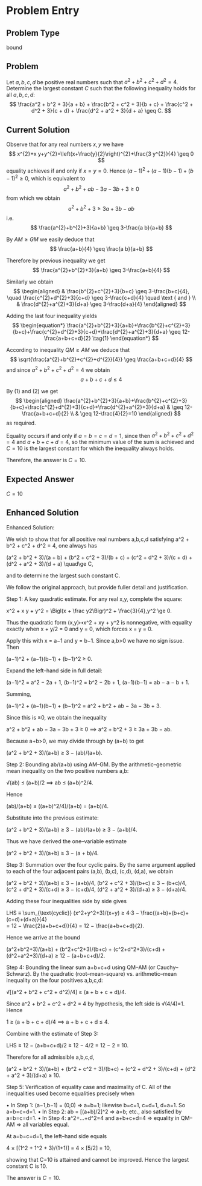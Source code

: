 # Problem Entry

## Problem Type
bound

## Problem
Let $a, b, c, d$ be positive real numbers such that $a^2 + b^2 + c^2 + d^2 = 4$. Determine the largest constant $C$ such that the following inequality holds for all $a, b, c, d$:
$$
\frac{a^2 + b^2 + 3}{a + b} + \frac{b^2 + c^2 + 3}{b + c} + \frac{c^2 + d^2 + 3}{c + d} + \frac{d^2 + a^2 + 3}{d + a} \geq C.
$$

## Current Solution
Observe that for any real numbers $x, y$ we have
$$
x^{2}+x y+y^{2}=\left(x+\frac{y}{2}\right)^{2}+\frac{3 y^{2}}{4} \geq 0
$$
equality achieves if and only if $x=y=0$.
Hence $(a-1)^{2}+(a-1)(b-1)+(b-1)^{2} \geq 0$, which is equivalent to
$$
a^{2}+b^{2}+a b-3 a-3 b+3 \geq 0
$$
from which we obtain
$$
a^{2}+b^{2}+3 \geq 3 a+3 b-a b
$$
i.e.
$$
\frac{a^{2}+b^{2}+3}{a+b} \geq 3-\frac{a b}{a+b}
$$

By $A M \geq G M$ we easily deduce that
$$
\frac{a+b}{4} \geq \frac{a b}{a+b}
$$

Therefore by previous inequality we get
$$
\frac{a^{2}+b^{2}+3}{a+b} \geq 3-\frac{a+b}{4}
$$

Similarly we obtain
$$
\begin{aligned}
& \frac{b^{2}+c^{2}+3}{b+c} \geq 3-\frac{b+c}{4}, \quad \frac{c^{2}+d^{2}+3}{c+d} \geq 3-\frac{c+d}{4} \quad \text { and } \\
& \frac{d^{2}+a^{2}+3}{d+a} \geq 3-\frac{d+a}{4}
\end{aligned}
$$

Adding the last four inequality yields
$$
\begin{equation*}
\frac{a^{2}+b^{2}+3}{a+b}+\frac{b^{2}+c^{2}+3}{b+c}+\frac{c^{2}+d^{2}+3}{c+d}+\frac{d^{2}+a^{2}+3}{d+a} \geq 12-\frac{a+b+c+d}{2} \tag{1}
\end{equation*}
$$

According to inequality $Q M \geq A M$ we deduce that
$$
\sqrt{\frac{a^{2}+b^{2}+c^{2}+d^{2}}{4}} \geq \frac{a+b+c+d}{4}
$$
and since $a^{2}+b^{2}+c^{2}+d^{2}=4$ we obtain
$$
\begin{equation*}
a+b+c+d \leq 4 \tag{2}
\end{equation*}
$$

By (1) and (2) we get
$$
\begin{aligned}
\frac{a^{2}+b^{2}+3}{a+b}+\frac{b^{2}+c^{2}+3}{b+c}+\frac{c^{2}+d^{2}+3}{c+d}+\frac{d^{2}+a^{2}+3}{d+a} & \geq 12-\frac{a+b+c+d}{2} \\
& \geq 12-\frac{4}{2}=10
\end{aligned}
$$
as required.

Equality occurs if and only if $a = b = c = d = 1$, since then $a^2 + b^2 + c^2 + d^2 = 4$ and $a + b + c + d = 4$, so the minimum value of the sum is achieved and $C = 10$ is the largest constant for which the inequality always holds.

Therefore, the answer is $C = 10$.

## Expected Answer
$C = 10$

## Enhanced Solution
Enhanced Solution:

We wish to show that for all positive real numbers a,b,c,d satisfying
a^2 + b^2 + c^2 + d^2 = 4, one always has

  (a^2 + b^2 + 3)/(a + b)  +  (b^2 + c^2 + 3)/(b + c)  +  (c^2 + d^2 + 3)/(c + d)  +  (d^2 + a^2 + 3)/(d + a)
  \quad\ge C,

and to determine the largest such constant C.

We follow the original approach, but provide fuller detail and justification.

Step 1:  A key quadratic estimate.
For any real x,y, complete the square:

  x^2 + x y + y^2  =  \Bigl(x + \frac y2\Bigr)^2  +  \frac{3}{4}\,y^2  \ge 0.

Thus the quadratic form (x,y)↦x^2 + xy + y^2 is nonnegative, with equality exactly when
   x + y/2 = 0   and   y = 0,
which forces x = y = 0.

Apply this with x = a−1 and y = b−1.  Since a,b>0 we have no sign issue.
Then

  (a−1)^2 + (a−1)(b−1) + (b−1)^2  ≥ 0.

Expand the left–hand side in full detail:

  (a−1)^2  = a^2 − 2a + 1,
  (b−1)^2  = b^2 − 2b + 1,
  (a−1)(b−1)  = ab − a − b + 1.

Summing,

  (a−1)^2 + (a−1)(b−1) + (b−1)^2
  = a^2 + b^2 + ab  − 3a  − 3b  + 3.

Since this is ≥0, we obtain the inequality

  a^2 + b^2 + ab  − 3a  − 3b  + 3  ≥  0
  ⟹  a^2 + b^2 + 3  ≥  3a + 3b  − ab.

Because a+b>0, we may divide through by (a+b) to get

  (a^2 + b^2 + 3)/(a+b)  ≥  3  −  (ab)/(a+b).

Step 2:  Bounding ab/(a+b) using AM–GM.
By the arithmetic–geometric mean inequality on the two positive numbers a,b:

  √(ab)  ≤  (a+b)/2  ⟹  ab  ≤  (a+b)^2/4.

Hence

  (ab)/(a+b)  ≤  ((a+b)^2/4)/(a+b)  =  (a+b)/4.

Substitute into the previous estimate:

  (a^2 + b^2 + 3)/(a+b)
    ≥  3  −  (ab)/(a+b)
    ≥  3  −  (a+b)/4.

Thus we have derived the one–variable estimate

  (a^2 + b^2 + 3)/(a+b)  ≥  3  −  (a + b)/4.

Step 3:  Summation over the four cyclic pairs.
By the same argument applied to each of the four adjacent pairs (a,b), (b,c), (c,d), (d,a), we obtain

  (a^2 + b^2 + 3)/(a+b)  ≥  3 − (a+b)/4,
  (b^2 + c^2 + 3)/(b+c)  ≥  3 − (b+c)/4,
  (c^2 + d^2 + 3)/(c+d)  ≥  3 − (c+d)/4,
  (d^2 + a^2 + 3)/(d+a)  ≥  3 − (d+a)/4.

Adding these four inequalities side by side gives

  LHS  ≡  \sum_{\text{cyclic}}  (x^2+y^2+3)/(x+y)
     ≥  4·3  −  \frac{(a+b)+(b+c)+(c+d)+(d+a)}{4}\
     =  12  −  \frac{2(a+b+c+d)}{4}
     =  12  −  \frac{a+b+c+d}{2}.

Hence we arrive at the bound

  (a^2+b^2+3)/(a+b) + (b^2+c^2+3)/(b+c) + (c^2+d^2+3)/(c+d) + (d^2+a^2+3)/(d+a)
    ≥  12  −  (a+b+c+d)/2.

Step 4:  Bounding the linear sum a+b+c+d using QM–AM (or Cauchy–Schwarz).
By the quadratic (root–mean–square) vs.
arithmetic–mean inequality on the four positives a,b,c,d:

  √[(a^2 + b^2 + c^2 + d^2)/4]  ≥  (a + b + c + d)/4.

Since a^2 + b^2 + c^2 + d^2 = 4 by hypothesis, the left side is √(4/4)=1.  Hence

  1  ≥  (a + b + c + d)/4   ⟹   a + b + c + d  ≤  4.

Combine with the estimate of Step 3:

  LHS  ≥  12  −  (a+b+c+d)/2  ≥  12  −  4/2  =  12  −  2  =  10.

Therefore for all admissible a,b,c,d,

  (a^2 + b^2 + 3)/(a+b) + (b^2 + c^2 + 3)/(b+c) + (c^2 + d^2 + 3)/(c+d) + (d^2 + a^2 + 3)/(d+a)  ≥  10.

Step 5:  Verification of equality case and maximality of C.
All of the inequalities used become equalities precisely when

 • In Step 1: (a−1,b−1) = (0,0) ⇒ a=b=1; likewise b=c=1, c=d=1, d=a=1.  So a=b=c=d=1.
 • In Step 2: ab = [(a+b)/2]^2 ⇒ a=b; etc., also satisfied by a=b=c=d=1.
 • In Step 4: a^2+…+d^2=4 and a+b+c+d=4 ⇒ equality in QM–AM ⇒ all variables equal.

At a=b=c=d=1, the left–hand side equals

  4 × [(1^2 + 1^2 + 3)/(1+1)]  = 4 × [5/2] = 10,

showing that C=10 is attained and cannot be improved.  Hence the largest constant C is 10.

The answer is $C=10$.
